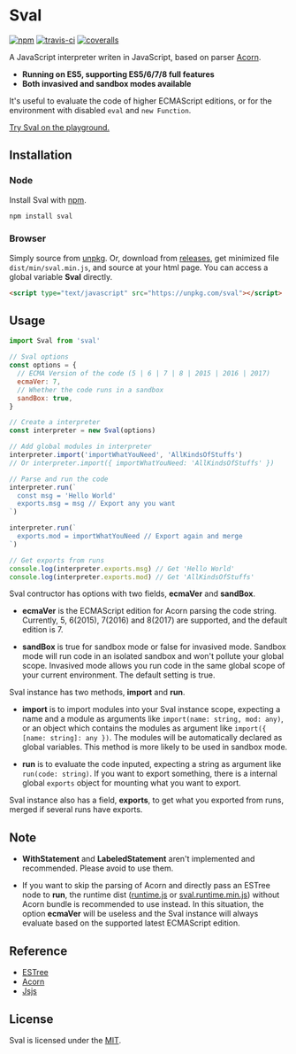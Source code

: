 # Sval

[![npm](https://img.shields.io/npm/v/sval.svg?style=flat-square)](https://www.npmjs.com/package/sval)
[![travis-ci](https://img.shields.io/travis/Siubaak/sval.svg?style=flat-square)](https://travis-ci.org/Siubaak/sval)
[![coveralls](https://img.shields.io/coveralls/github/Siubaak/sval.svg?style=flat-square)](https://coveralls.io/github/Siubaak/sval)

A JavaScript interpreter writen in JavaScript, based on parser [Acorn](https://github.com/acornjs/acorn).

- **Running on ES5, supporting ES5/6/7/8 full features**
- **Both invasived and sandbox modes available**

It's useful to evaluate the code of higher ECMAScript editions, or for the environment with disabled `eval` and `new Function`.

[Try Sval on the playground.](https://siubaak.github.io/sval)

## Installation

### Node

Install Sval with [npm](https://www.npmjs.com/package/sval).

```bash
npm install sval
```

### Browser

Simply source from [unpkg](https://unpkg.com/sval). Or, download from [releases](https://github.com/Siubaak/sval/releases), get minimized file `dist/min/sval.min.js`, and source at your html page. You can access a global variable **Sval** directly.

```html
<script type="text/javascript" src="https://unpkg.com/sval"></script>
```

## Usage

```js
import Sval from 'sval'

// Sval options
const options = {
  // ECMA Version of the code (5 | 6 | 7 | 8 | 2015 | 2016 | 2017)
  ecmaVer: 7,
  // Whether the code runs in a sandbox
  sandBox: true,
}

// Create a interpreter
const interpreter = new Sval(options)

// Add global modules in interpreter
interpreter.import('importWhatYouNeed', 'AllKindsOfStuffs')
// Or interpreter.import({ importWhatYouNeed: 'AllKindsOfStuffs' })

// Parse and run the code
interpreter.run(`
  const msg = 'Hello World'
  exports.msg = msg // Export any you want
`)

interpreter.run(`
  exports.mod = importWhatYouNeed // Export again and merge
`)

// Get exports from runs
console.log(interpreter.exports.msg) // Get 'Hello World'
console.log(interpreter.exports.mod) // Get 'AllKindsOfStuffs'
```

Sval contructor has options with two fields, **ecmaVer** and **sandBox**.

- **ecmaVer** is the ECMAScript edition for Acorn parsing the code string. Currently, 5, 6(2015), 7(2016) and 8(2017) are supported, and the default edition is 7.

- **sandBox** is true for sandbox mode or false for invasived mode. Sandbox mode will run code in an isolated sandbox and won't pollute your global scope. Invasived mode allows you run code in the same global scope of your current environment. The default setting is true.

Sval instance has two methods, **import** and **run**.

- **import** is to import modules into your Sval instance scope, expecting a name and a module as arguments like `import(name: string, mod: any)`, or an object which contains the modules as argument like `import({ [name: string]: any })`. The modules will be automatically declared as global variables. This method is more likely to be used in sandbox mode.

- **run** is to evaluate the code inputed, expecting a string as argument like `run(code: string)`. If you want to export something, there is a internal global `exports` object for mounting what you want to export.

Sval instance also has a field, **exports**, to get what you exported from runs, merged if several runs have exports.

## Note

- **WithStatement** and **LabeledStatement** aren't implemented and recommended. Please avoid to use them.

- If you want to skip the parsing of Acorn and directly pass an ESTree node to **run**, the runtime dist ([runtime.js](https://github.com/Siubaak/sval/blob/master/dist/runtime.js) or [sval.runtime.min.js](https://github.com/Siubaak/sval/blob/master/dist/sval.runtime.min.js)) without Acorn bundle is recommended to use instead. In this situation, the option **ecmaVer** will be useless and the Sval instance will always evaluate based on the supported latest ECMAScript edition.

## Reference

- [ESTree](https://github.com/estree/estree)
- [Acorn](https://github.com/acornjs/acorn)
- [Jsjs](https://github.com/bramblex/jsjs)

## License

Sval is licensed under the [MIT](https://github.com/Siubaak/sval/blob/master/LICENSE).
